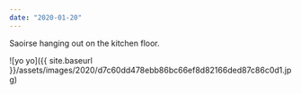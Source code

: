 ```yaml
---
date: "2020-01-20"
---
```


Saoirse hanging out on the kitchen floor.

![yo yo]({{ site.baseurl }}/assets/images/2020/d7c60dd478ebb86bc66ef8d82166ded87c86c0d1.jpg)
